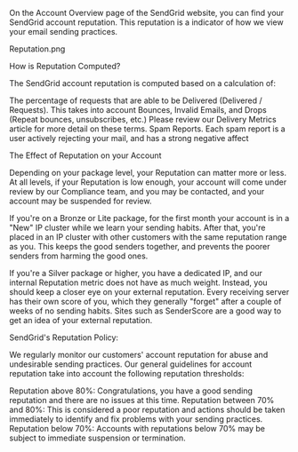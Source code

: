 On the Account Overview page of the SendGrid website, you can find your SendGrid account reputation. This reputation is a indicator of how we view your email sending practices.

Reputation.png

How is Reputation Computed?

The SendGrid account reputation is computed based on a calculation of:

The percentage of requests that are able to be Delivered (Delivered / Requests). This takes into account Bounces, Invalid Emails, and Drops (Repeat bounces, unsubscribes, etc.) Please review our Delivery Metrics article for more detail on these terms.
Spam Reports. Each spam report is a user actively rejecting your mail, and has a strong negative affect
 

The Effect of Reputation on your Account

Depending on your package level, your Reputation can matter more or less. At all levels, if your Reputation is low enough, your account will come under review by our Compliance team, and you may be contacted, and your account may be suspended for review.

If you're on a Bronze or Lite package, for the first month your account is in a "New" IP cluster while we learn your sending habits. After that, you're placed in an IP cluster with other customers with the same reputation range as you. This keeps the good senders together, and prevents the poorer senders from harming the good ones.

If you're a Silver package or higher, you have a dedicated IP, and our internal Reputation metric does not have as much weight. Instead, you should keep a closer eye on your external reputation. Every receiving server has their own score of you, which they generally "forget" after a couple of weeks of no sending habits. Sites such as SenderScore are a good way to get an idea of your external reputation.


SendGrid's Reputation Policy:

We regularly monitor our customers' account reputation for abuse and undesirable sending practices. Our general guidelines for account reputation take into account the following reputation thresholds:

Reputation above 80%: Congratulations, you have a good sending reputation and there are no issues at this time.
Reputation between 70% and 80%: This is considered a poor reputation and actions should be taken immediately to identify and fix problems with your sending practices.
Reputation below 70%: Accounts with reputations below 70% may be subject to immediate suspension or termination.
